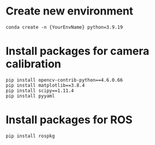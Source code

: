 # Create new environment
```commandline
conda create -n {YourEnvName} python=3.9.19
```

# Install packages for camera calibration
```commandline
pip install opencv-contrib-python==4.6.0.66
pip install matplotlib==3.8.4
pip install scipy==1.11.4
pip install pyyaml
```

# Install packages for ROS
```
pip install rospkg
```

